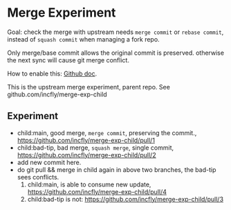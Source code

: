 # Merge Experiment

Goal: check the merge with upstream needs `merge commit` or `rebase commit`, instead of `squash commit`
when managing a fork repo.

Only merge/base commit allows the original commit is preserved. otherwise the next sync will cause git merge conflict.

How to enable this:
[Github doc](https://docs.github.com/en/repositories/configuring-branches-and-merges-in-your-repository/configuring-pull-request-merges/configuring-commit-rebasing-for-pull-requests).


This is the upstream merge experiment, parent repo.
See github.com/incfly/merge-exp-child

## Experiment

- child:main, good merge, `merge commit`, preserving the commit., https://github.com/incfly/merge-exp-child/pull/1
- child:bad-tip, bad merge, `squash merge`, single commit, https://github.com/incfly/merge-exp-child/pull/2
- add new commit here.
- do git pull && merge in child again in above two branches, the bad-tip sees conflicts.
  1. child:main, is able to consume new update, https://github.com/incfly/merge-exp-child/pull/4
  1. child:bad-tip is not: https://github.com/incfly/merge-exp-child/pull/3
